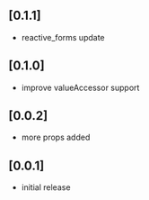 ## [0.1.1]
* reactive_forms update

## [0.1.0]
* improve valueAccessor support

## [0.0.2]
* more props added

## [0.0.1]
* initial release
